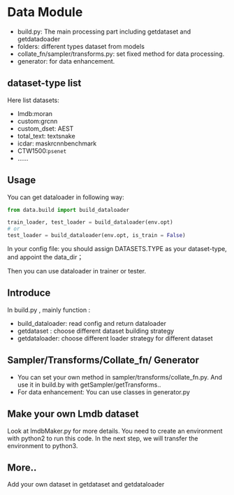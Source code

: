 # Data  Module

- build.py: The main processing part including getdataset and getdatadoader
- folders: different types dataset from models
- collate_fn/sampler/transforms.py: set fixed method for data processing.
- generator: for data enhancement.
## dataset-type list
Here list datasets:
- Imdb:moran
- custom:grcnn
- custom_dset: AEST
- total_text: textsnake
- icdar: maskrcnnbenchmark
- CTW1500:`psenet`
- ……

## Usage

You can get dataloader in following way:
```python
from data.build import build_dataloader

train_loader, test_loader = build_dataloader(env.opt)
# or
test_loader = build_dataloader(env.opt, is_train = False)
```
In your config file:
you should assign DATASETS.TYPE as your dataset-type, and appoint the data_dir；

Then you can use dataloader in trainer or tester.

## Introduce

In build.py , mainly function :
- build_dataloader: read config and return dataloader
- getdataset :  choose different dataset building strategy 
- getdataloader:  choose different loader strategy for different dataset

## Sampler/Transforms/Collate_fn/ Generator
- You can set your own method in sampler/transforms/collate_fn.py.
  And use it in build.by with getSampler/getTransforms..
- For data enhancement:
  You can use classes in generator.py

## Make your own Lmdb dataset
Look at lmdbMaker.py for more details. You need to create an environment with python2 to run this code.
In the next step, we will transfer the environment to python3.

## More..
Add your own dataset in getdataset and getdataloader  